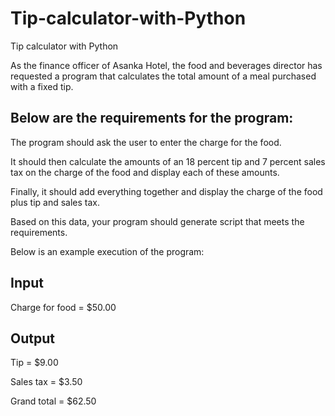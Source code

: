 # Tip-calculator-with-Python
Tip calculator with Python




As the finance officer of Asanka Hotel, the food and beverages director has requested a program that calculates the total amount of a meal purchased with a fixed tip. 

## Below are the requirements for the program:



The program should ask the user to enter the charge for the food.

It should then calculate the amounts of an 18 percent tip and 7 percent sales tax on the charge of the food and display each of these amounts.

Finally, it should add everything together and display the charge of the food plus tip and sales tax.

Based on this data, your program should generate script that meets the requirements. 

 

Below is an example execution of the program: 

## Input

Charge for food = $50.00



## Output

Tip = $9.00

Sales tax = $3.50

Grand total = $62.50

